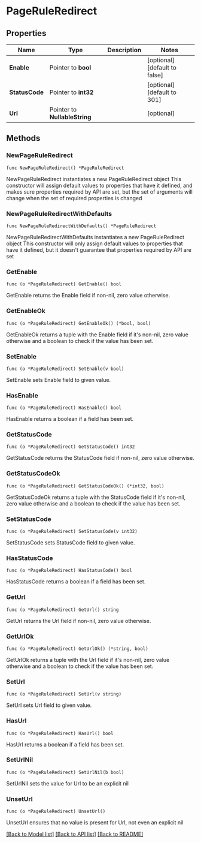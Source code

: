 # PageRuleRedirect

## Properties

Name | Type | Description | Notes
------------ | ------------- | ------------- | -------------
**Enable** | Pointer to **bool** |  | [optional] [default to false]
**StatusCode** | Pointer to **int32** |  | [optional] [default to 301]
**Url** | Pointer to **NullableString** |  | [optional] 

## Methods

### NewPageRuleRedirect

`func NewPageRuleRedirect() *PageRuleRedirect`

NewPageRuleRedirect instantiates a new PageRuleRedirect object
This constructor will assign default values to properties that have it defined,
and makes sure properties required by API are set, but the set of arguments
will change when the set of required properties is changed

### NewPageRuleRedirectWithDefaults

`func NewPageRuleRedirectWithDefaults() *PageRuleRedirect`

NewPageRuleRedirectWithDefaults instantiates a new PageRuleRedirect object
This constructor will only assign default values to properties that have it defined,
but it doesn't guarantee that properties required by API are set

### GetEnable

`func (o *PageRuleRedirect) GetEnable() bool`

GetEnable returns the Enable field if non-nil, zero value otherwise.

### GetEnableOk

`func (o *PageRuleRedirect) GetEnableOk() (*bool, bool)`

GetEnableOk returns a tuple with the Enable field if it's non-nil, zero value otherwise
and a boolean to check if the value has been set.

### SetEnable

`func (o *PageRuleRedirect) SetEnable(v bool)`

SetEnable sets Enable field to given value.

### HasEnable

`func (o *PageRuleRedirect) HasEnable() bool`

HasEnable returns a boolean if a field has been set.

### GetStatusCode

`func (o *PageRuleRedirect) GetStatusCode() int32`

GetStatusCode returns the StatusCode field if non-nil, zero value otherwise.

### GetStatusCodeOk

`func (o *PageRuleRedirect) GetStatusCodeOk() (*int32, bool)`

GetStatusCodeOk returns a tuple with the StatusCode field if it's non-nil, zero value otherwise
and a boolean to check if the value has been set.

### SetStatusCode

`func (o *PageRuleRedirect) SetStatusCode(v int32)`

SetStatusCode sets StatusCode field to given value.

### HasStatusCode

`func (o *PageRuleRedirect) HasStatusCode() bool`

HasStatusCode returns a boolean if a field has been set.

### GetUrl

`func (o *PageRuleRedirect) GetUrl() string`

GetUrl returns the Url field if non-nil, zero value otherwise.

### GetUrlOk

`func (o *PageRuleRedirect) GetUrlOk() (*string, bool)`

GetUrlOk returns a tuple with the Url field if it's non-nil, zero value otherwise
and a boolean to check if the value has been set.

### SetUrl

`func (o *PageRuleRedirect) SetUrl(v string)`

SetUrl sets Url field to given value.

### HasUrl

`func (o *PageRuleRedirect) HasUrl() bool`

HasUrl returns a boolean if a field has been set.

### SetUrlNil

`func (o *PageRuleRedirect) SetUrlNil(b bool)`

 SetUrlNil sets the value for Url to be an explicit nil

### UnsetUrl
`func (o *PageRuleRedirect) UnsetUrl()`

UnsetUrl ensures that no value is present for Url, not even an explicit nil

[[Back to Model list]](../README.md#documentation-for-models) [[Back to API list]](../README.md#documentation-for-api-endpoints) [[Back to README]](../README.md)



